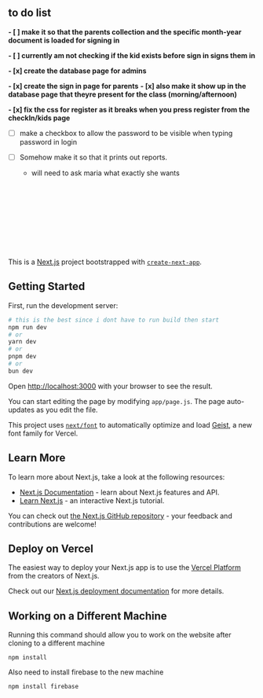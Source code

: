 ## to do list
**- [ ] make it so that the parents collection and the specific month-year document is loaded for signing in**

**- [ ] currently am not checking if the kid exists before sign in signs them in**

**- [x] create the database page for admins**

**- [x] create the sign in page for parents**
    **- [x] also make it show up in the database page that theyre present for the class (morning/afternoon)**

**- [x] fix the css for register as it breaks when you press register from the checkIn/kids page**

- [ ] make a checkbox to allow the password to be visible when typing password in login

- [ ] Somehow make it so that it prints out reports.
    - will need to ask maria what exactly she wants




    


<br/><br/><br/><br/><br/><br/><br/><br/>

This is a [Next.js](https://nextjs.org) project bootstrapped with [`create-next-app`](https://github.com/vercel/next.js/tree/canary/packages/create-next-app).

## Getting Started

First, run the development server:

```bash
# this is the best since i dont have to run build then start
npm run dev
# or
yarn dev
# or
pnpm dev
# or
bun dev
```

Open [http://localhost:3000](http://localhost:3000) with your browser to see the result.

You can start editing the page by modifying `app/page.js`. The page auto-updates as you edit the file.

This project uses [`next/font`](https://nextjs.org/docs/app/building-your-application/optimizing/fonts) to automatically optimize and load [Geist](https://vercel.com/font), a new font family for Vercel.

## Learn More

To learn more about Next.js, take a look at the following resources:

- [Next.js Documentation](https://nextjs.org/docs) - learn about Next.js features and API.
- [Learn Next.js](https://nextjs.org/learn) - an interactive Next.js tutorial.

You can check out [the Next.js GitHub repository](https://github.com/vercel/next.js) - your feedback and contributions are welcome!

## Deploy on Vercel

The easiest way to deploy your Next.js app is to use the [Vercel Platform](https://vercel.com/new?utm_medium=default-template&filter=next.js&utm_source=create-next-app&utm_campaign=create-next-app-readme) from the creators of Next.js.

Check out our [Next.js deployment documentation](https://nextjs.org/docs/app/building-your-application/deploying) for more details.


## Working on a Different Machine

Running this command should allow you to work on the website after cloning to a different machine
```
npm install
```

Also need to install firebase to the new machine
```
npm install firebase
```
